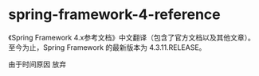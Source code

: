 # spring-framework-4-reference

《Spring Framework 4.x参考文档》中文翻译（包含了官方文档以及其他文章）。至今为止，Spring Framework 的最新版本为 4.3.11.RELEASE。


由于时间原因 放弃
